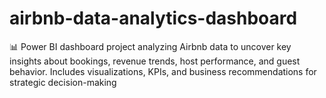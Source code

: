 # airbnb-data-analytics-dashboard
📊 Power BI dashboard project analyzing Airbnb data to uncover key insights about bookings, revenue trends, host performance, and guest behavior. Includes visualizations, KPIs, and business recommendations for strategic decision-making
